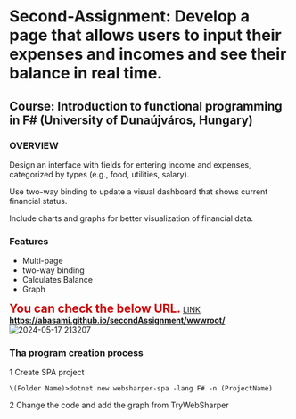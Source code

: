 



# Second-Assignment: Develop a page that allows users to input their expenses and incomes and see their balance in real time. 
## Course: Introduction to functional programming in F\# (University of Dunaújváros, Hungary)

### OVERVIEW
Design an interface with fields for entering income and expenses, categorized by types (e.g., food, utilities, salary).

Use two-way binding to update a visual dashboard that shows current financial status.

Include charts and graphs for better visualization of financial data. 

### Features
* Multi-page
* two-way binding
* Calculates Balance
* Graph

**<span style="color:#cc0000;font-size:150%;">You can check the below URL.</span>** [LINK](https://abasami.github.io/secondAssignment/wwwroot/)  
**https://abasami.github.io/secondAssignment/wwwroot/**  
![2024-05-17 213207](https://github.com/abasami/secondAssignment/assets/165396658/deedd511-0e0a-46cf-abf0-919ba3a0c459)



### Tha program creation process

1 Create SPA project
```
\(Folder Name)>dotnet new websharper-spa -lang F# -n (ProjectName)
```
2 Change the code and add the graph from TryWebSharper


